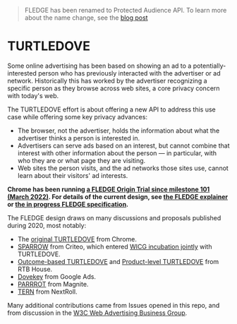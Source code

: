 > FLEDGE has been renamed to Protected Audience API. To learn more about the name change, see the [blog post](https://privacysandbox.com/news/protected-audience-api-our-new-name-for-fledge)

# TURTLEDOVE

Some online advertising has been based on showing an ad to a potentially-interested person who has previously interacted with the advertiser or ad network.
Historically this has worked by the advertiser recognizing a specific person as they browse across web sites, a core privacy concern with today's web.

The TURTLEDOVE effort is about offering a new API to address this use case while offering some key privacy advances:

*   The browser, not the advertiser, holds the information about what the advertiser thinks a person is interested in.
*   Advertisers can serve ads based on an interest, but cannot combine that interest with other information about the person — in particular, with who they are or what page they are visiting.
*   Web sites the person visits, and the ad networks those sites use, cannot learn about their visitors' ad interests.

**Chrome has been running [a FLEDGE Origin Trial since milestone 101 (March 2022)](https://groups.google.com/a/chromium.org/g/blink-dev/c/0VmMSsDWsFg/m/_0T5qleqCgAJ).  For details of the current design, see [the FLEDGE explainer](FLEDGE.md) or [the in progress FLEDGE specification](https://wicg.github.io/turtledove/).**

The FLEDGE design draws on many discussions and proposals published during 2020, most notably:
*  The [original TURTLEDOVE](Original-TURTLEDOVE.md) from Chrome.
*  [SPARROW](https://github.com/WICG/sparrow) from Criteo, which entered [WICG incubation jointly](https://discourse.wicg.io/t/advertising-to-interest-groups-without-tracking/4565) with TURTLEDOVE.
*  [Outcome-based TURTLEDOVE](OUTCOME_BASED.md) and [Product-level TURTLEDOVE](PRODUCT_LEVEL.md) from RTB House.
*  [Dovekey](https://github.com/google/ads-privacy/tree/master/proposals/dovekey) from Google Ads.
*  [PARRROT](https://github.com/prebid/identity-gatekeeper/blob/master/proposals/PARRROT.md) from Magnite.
*  [TERN](TERN.md) from NextRoll.

Many additional contributions came from Issues opened in this repo, and from discussion in the [W3C Web Advertising Business Group](https://github.com/w3c/web-advertising).

